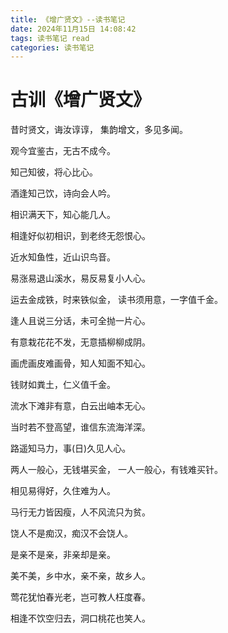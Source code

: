```yaml
---
title: 《增广贤文》--读书笔记
date: 2024年11月15日 14:08:42
tags: 读书笔记 read
categories: 读书笔记
---
```

# 古训《增广贤文》
昔时贤文，诲汝谆谆，
集韵增文，多见多闻。

观今宜鉴古，无古不成今。

知己知彼，将心比心。

酒逢知己饮，诗向会人吟。

相识满天下，知心能几人。

相逢好似初相识，到老终无怨恨心。
<!-- 如何解读 -->

近水知鱼性，近山识鸟音。

易涨易退山溪水，易反易复小人心。

运去金成铁，时来铁似金，
读书须用意，一字值千金。

逢人且说三分话，未可全抛一片心。

有意栽花花不发，无意插柳柳成阴。

画虎画皮难画骨，知人知面不知心。

钱财如粪土，仁义值千金。

流水下滩非有意，白云出岫本无心。

当时若不登高望，谁信东流海洋深。

路遥知马力，事(日)久见人心。

两人一般心，无钱堪买金，
一人一般心，有钱难买针。

相见易得好，久住难为人。<!-- 人生若只如初见，何事秋风悲画扇。 -->

马行无力皆因瘦，人不风流只为贫。

饶人不是痴汉，痴汉不会饶人。<!-- xxx -->

是亲不是亲，非亲却是亲。<!-- 关系是否密切 和 血缘无关 -->

美不美，乡中水，亲不亲，故乡人。

莺花犹怕春光老，岂可教人枉度春。

相逢不饮空归去，洞口桃花也笑人。
